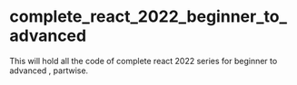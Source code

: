 # complete_react_2022_beginner_to_advanced
This will hold all the code of complete react 2022 series for beginner to advanced , partwise.
